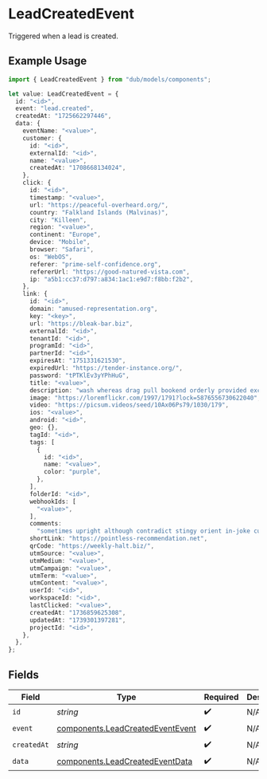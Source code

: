 # LeadCreatedEvent

Triggered when a lead is created.

## Example Usage

```typescript
import { LeadCreatedEvent } from "dub/models/components";

let value: LeadCreatedEvent = {
  id: "<id>",
  event: "lead.created",
  createdAt: "1725662297446",
  data: {
    eventName: "<value>",
    customer: {
      id: "<id>",
      externalId: "<id>",
      name: "<value>",
      createdAt: "1708668134024",
    },
    click: {
      id: "<id>",
      timestamp: "<value>",
      url: "https://peaceful-overheard.org/",
      country: "Falkland Islands (Malvinas)",
      city: "Killeen",
      region: "<value>",
      continent: "Europe",
      device: "Mobile",
      browser: "Safari",
      os: "WebOS",
      referer: "prime-self-confidence.org",
      refererUrl: "https://good-natured-vista.com",
      ip: "a5b1:cc37:d797:a834:1ac1:e9d7:f8bb:f2b2",
    },
    link: {
      id: "<id>",
      domain: "amused-representation.org",
      key: "<key>",
      url: "https://bleak-bar.biz",
      externalId: "<id>",
      tenantId: "<id>",
      programId: "<id>",
      partnerId: "<id>",
      expiresAt: "1751331621530",
      expiredUrl: "https://tender-instance.org/",
      password: "tPTKlEv3yYPhHuG",
      title: "<value>",
      description: "wash whereas drag pull bookend orderly provided excepting",
      image: "https://loremflickr.com/1997/1791?lock=5876556730622040",
      video: "https://picsum.videos/seed/10Ax06Ps79/1030/179",
      ios: "<value>",
      android: "<id>",
      geo: {},
      tagId: "<id>",
      tags: [
        {
          id: "<id>",
          name: "<value>",
          color: "purple",
        },
      ],
      folderId: "<id>",
      webhookIds: [
        "<value>",
      ],
      comments:
        "sometimes upright although contradict stingy orient in-joke curry swear aw",
      shortLink: "https://pointless-recommendation.net",
      qrCode: "https://weekly-halt.biz/",
      utmSource: "<value>",
      utmMedium: "<value>",
      utmCampaign: "<value>",
      utmTerm: "<value>",
      utmContent: "<value>",
      userId: "<id>",
      workspaceId: "<id>",
      lastClicked: "<value>",
      createdAt: "1736859625308",
      updatedAt: "1739301397281",
      projectId: "<id>",
    },
  },
};
```

## Fields

| Field                                                                                | Type                                                                                 | Required                                                                             | Description                                                                          |
| ------------------------------------------------------------------------------------ | ------------------------------------------------------------------------------------ | ------------------------------------------------------------------------------------ | ------------------------------------------------------------------------------------ |
| `id`                                                                                 | *string*                                                                             | :heavy_check_mark:                                                                   | N/A                                                                                  |
| `event`                                                                              | [components.LeadCreatedEventEvent](../../models/components/leadcreatedeventevent.md) | :heavy_check_mark:                                                                   | N/A                                                                                  |
| `createdAt`                                                                          | *string*                                                                             | :heavy_check_mark:                                                                   | N/A                                                                                  |
| `data`                                                                               | [components.LeadCreatedEventData](../../models/components/leadcreatedeventdata.md)   | :heavy_check_mark:                                                                   | N/A                                                                                  |